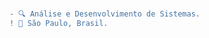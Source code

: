 
#                                                                    



```diff
- 🔍 Análise e Desenvolvimento de Sistemas.
! 📍 São Paulo, Brasil.
```












 
